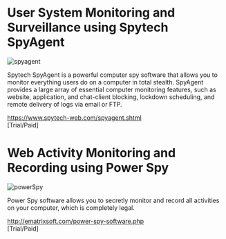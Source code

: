 # User System Monitoring and Surveillance using Spytech SpyAgent

![spyagent](https://gist.githubusercontent.com/Samsar4/62886aac358c3d484a0ec17e8eb11266/raw/6b3813636ab256254551d931e327e14d46442911/spyagent1.png)

Spytech SpyAgent is a powerful computer spy software that allows you to monitor everything users do on a computer in total stealth. SpyAgent provides a large array of essential computer monitoring features, such as website, application, and chat-client blocking, lockdown scheduling, and remote delivery of logs via email or FTP.

https://www.spytech-web.com/spyagent.shtml<br>
[Trial/Paid]

# Web Activity Monitoring and Recording using Power Spy
![powerSpy](https://gist.githubusercontent.com/Samsar4/62886aac358c3d484a0ec17e8eb11266/raw/47c51699608fdb618bf4f38b8721c9cdb0ce7288/powerspy.png)

Power Spy software allows you to secretly monitor and record all activities on your computer, which is completely legal.

http://ematrixsoft.com/power-spy-software.php<br>
[Trial/Paid]